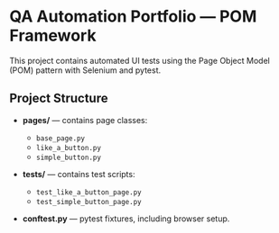 # QA Automation Portfolio — POM Framework

This project contains automated UI tests using the Page Object Model (POM) pattern with Selenium and pytest.

## Project Structure

- **pages/** — contains page classes:
  - `base_page.py`
  - `like_a_button.py`
  - `simple_button.py`

- **tests/** — contains test scripts:
  - `test_like_a_button_page.py`
  - `test_simple_button_page.py`

- **conftest.py** — pytest fixtures, including browser setup.

   

